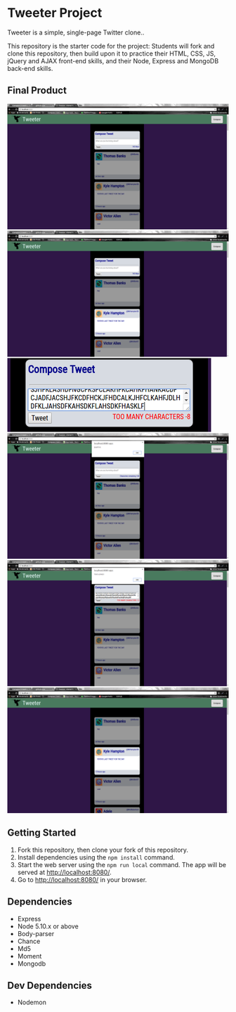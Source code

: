 # Tweeter Project

Tweeter is a simple, single-page Twitter clone..

This repository is the starter code for the project: Students will fork and clone this repository, then build upon it to practice their HTML, CSS, JS, jQuery and AJAX front-end skills, and their Node, Express and MongoDB back-end skills.

## Final Product
!['picture-three'](https://github.com/Colin787/tweetr/blob/master/IMAGESTWEETR/home.png)
!['picture-six'](https://github.com/Colin787/tweetr/blob/master/IMAGESTWEETR/tweethover.png)
!['picture-one'](https://github.com/Colin787/tweetr/blob/master/IMAGESTWEETR/TOO_MANY_CHARS.png)
!['picture-two'](https://github.com/Colin787/tweetr/blob/master/IMAGESTWEETR/empty_textarea.png)
!['picture-four'](https://github.com/Colin787/tweetr/blob/master/IMAGESTWEETR/to_many_error.png)
!['picture-five'](https://github.com/Colin787/tweetr/blob/master/IMAGESTWEETR/togglecompose.png)
## Getting Started

1. Fork this repository, then clone your fork of this repository.
2. Install dependencies using the `npm install` command.
3. Start the web server using the `npm run local` command. The app will be served at <http://localhost:8080/>.
4. Go to <http://localhost:8080/> in your browser.

## Dependencies
- Express
- Node 5.10.x or above
- Body-parser
- Chance
- Md5
- Moment
- Mongodb

## Dev Dependencies
- Nodemon
